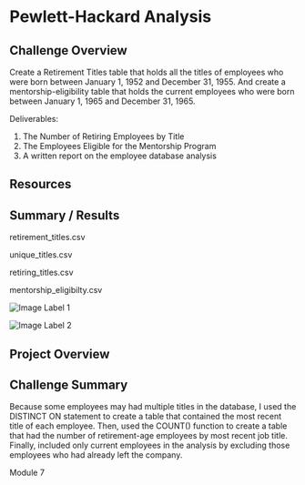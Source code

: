 # Pewlett-Hackard Analysis

## Challenge Overview
Create a Retirement Titles table that holds all the titles of employees who were born between January 1, 1952 and December 31, 1955. And create a mentorship-eligibility table that holds the current employees who were born between January 1, 1965 and December 31, 1965.


Deliverables:

  1. The Number of Retiring Employees by Title
  2. The Employees Eligible for the Mentorship Program
  3. A written report on the employee database analysis

## Resources


## Summary / Results
retirement_titles.csv

unique_titles.csv

retiring_titles.csv

mentorship_eligibilty.csv

![Image Label 1](https://github.com/lnharvin/Pewlett-Hackard-Analysis/blob/main/images/[imageName])

![Image Label 2](https://github.com/lnharvin/Pewlett-Hackard-Analysis/blob/main/images/[imageName])

## Project Overview
 

## Challenge Summary
Because some employees may had multiple titles in the database, I used the DISTINCT ON statement to create a table that contained the most recent title of each employee. Then, used the COUNT() function to create a table that had the number of retirement-age employees by most recent job title. Finally, included only current employees in the analysis by excluding those employees who had already left the company.

Module 7 
